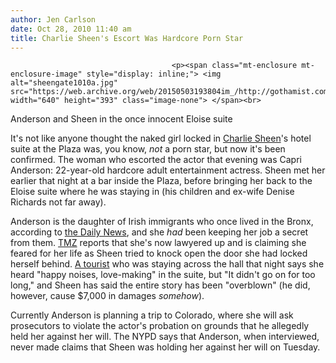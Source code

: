 ```yaml
---
author: Jen Carlson
date: Oct 28, 2010 11:40 am
title: Charlie Sheen's Escort Was Hardcore Porn Star
---
```


	
										<p><span class="mt-enclosure mt-enclosure-image" style="display: inline;"> <img alt="sheengate1010a.jpg" src="https://web.archive.org/web/20150503193804im_/http://gothamist.com/attachments/arts_jen/sheengate1010a.jpg" width="640" height="393" class="image-none"> </span><br>
<span class="photo_caption">Anderson and Sheen in the once innocent Eloise suite</span></p>

<p>It&apos;s not like anyone thought the naked girl locked in <a href="https://web.archive.org/web/20150503193804/http://gothamist.com/tags/charliesheen">Charlie Sheen</a>&apos;s hotel suite at the Plaza was, you know, <em>not</em> a porn star, but now it&apos;s been confirmed. The woman who escorted the actor that evening was Capri Anderson: 22-year-old hardcore adult entertainment actress. Sheen met her earlier that night at a bar inside the Plaza, before bringing her back to the Eloise suite where he was staying in (his children and ex-wife Denise Richards not far away). </p>

<p>Anderson is the daughter of Irish immigrants who once lived in the Bronx, according to <a href="https://web.archive.org/web/20150503193804/http://www.nydailynews.com/gossip/2010/10/27/2010-10-27_charlie_sheen_speaks_out_postdrunk_naked_ramage_the_story_is_totally_overblown_a.html#ixzz13fQnVItM">the Daily News</a>, and she <em>had</em> been keeping her job a secret from them. <a href="https://web.archive.org/web/20150503193804/http://www.tmz.com/2010/10/28/charlie-sheen-capri-anderson-christina-walsh-hotel-new-york-aspen-pitkin-county-held-against-will/">TMZ</a> reports that she&apos;s now lawyered up and is claiming she feared for her life as Sheen tried to knock open the door she had locked herself behind. <a href="https://web.archive.org/web/20150503193804/http://www.nydailynews.com/gossip/2010/10/27/2010-10-27_charlie_sheen_speaks_out_postdrunk_naked_ramage_the_story_is_totally_overblown_a.html">A tourist</a> who was staying across the hall that night says she heard &quot;happy noises, love-making&quot; in the suite, but &quot;It didn&apos;t go on for too long,&quot; and Sheen has said the entire story has been &quot;overblown&quot; (he did, however, cause $7,000 in damages <em>somehow</em>).</p>

<p>Currently Anderson is planning a trip to Colorado, where she will ask prosecutors to violate the actor&apos;s probation on grounds that he allegedly held her against her will. The NYPD says that Anderson, when interviewed, never made claims that Sheen was holding her against her will on Tuesday.</p>					
										
									
				